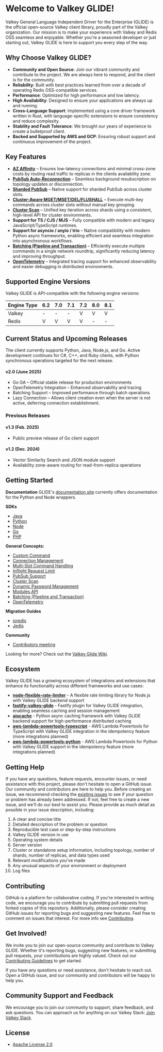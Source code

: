 # Welcome to Valkey GLIDE!

Valkey General Language Independent Driver for the Enterprise (GLIDE) is the official open-source Valkey client library, proudly part of the Valkey organization. Our mission is to make your experience with Valkey and Redis OSS seamless and enjoyable. Whether you're a seasoned developer or just starting out, Valkey GLIDE is here to support you every step of the way.

## Why Choose Valkey GLIDE?

- **Community and Open Source**: Join our vibrant community and contribute to the project. We are always here to respond, and the client is for the community.
- **Reliability**: Built with best practices learned from over a decade of operating Redis OSS-compatible services.
- **Performance**: Optimized for high performance and low latency.
- **High Availability**: Designed to ensure your applications are always up and running.
- **Cross-Language Support**: Implemented using a core driver framework written in Rust, with language-specific extensions to ensure consistency and reduce complexity.
- **Stability and Fault Tolerance**: We brought our years of experience to create a bulletproof client.
- **Backed and Supported by AWS and GCP**: Ensuring robust support and continuous improvement of the project.

## Key Features
- **[AZ Affinity](https://valkey.io/blog/az-affinity-strategy/)** – Ensures low-latency connections and minimal cross-zone costs by routing read traffic to replicas in the clients availability zone.
- **[PubSub Auto-Reconnection](https://github.com/valkey-io/valkey-glide/wiki/General-Concepts#pubsub-support:~:text=PubSub%20Support,Receiving%2C%20and%20Unsubscribing.)** – Seamless background resubscription on topology updates or disconnection.
- **[Sharded PubSub](https://github.com/valkey-io/valkey-glide/wiki/General-Concepts#pubsub-support:~:text=Receiving%2C%20and%20Unsubscribing.-,Subscribing,routed%20to%20the%20server%20holding%20the%20slot%20for%20the%20command%27s%20channel.,-Receiving)** – Native support for sharded PubSub across cluster slots.
- **[Cluster-Aware MGET/MSET/DEL/FLUSHALL](https://github.com/valkey-io/valkey-glide/wiki/General-Concepts#multi-slot-command-handling:~:text=Multi%2DSlot%20Command%20Execution,JSON.MGET)** – Execute multi-key commands across cluster slots without manual key grouping.
- **[Cluster Scan](https://github.com/valkey-io/valkey-glide/wiki/General-Concepts#cluster-scan)** – Unified key iteration across shards using a consistent, high-level API for cluster environments.
- **Support for TS / CJS / MJS** – Fully compatible with modern and legacy JavaScript/TypeScript runtimes.
- **Support for asyncio / anyio / trio** – Native compatibility with modern Python async frameworks, enabling efficient and seamless integration into asynchronous workflows.
- **[Batching (Pipeline and Transaction)](https://github.com/valkey-io/valkey-glide/wiki/General-Concepts#batching-pipeline-and-transaction)** – Efficiently execute multiple commands in a single network roundtrip, significantly reducing latency and improving throughput.
- **[OpenTelemetry](https://github.com/valkey-io/valkey-glide/wiki/General-Concepts#opentelemetry)** – Integrated tracing support for enhanced observability and easier debugging in distributed environments.

## Supported Engine Versions

Valkey GLIDE is API-compatible with the following engine versions:

| Engine Type           |  6.2  |  7.0  |   7.1  |  7.2  |  8.0  |  8.1  |
|-----------------------|-------|-------|--------|-------|-------|-------|
| Valkey                |   -   |   -   |   -    |   V   |   V   |   V   |
| Redis                 |   V   |   V   |   V    |   V   |   -   |   -   |

## Current Status and Upcoming Releases

The client currently supports Python, Java, Node.js, and Go. Active development continues for C#, C++, and Ruby clients, with Python synchronous operations targeted for the next release.

#### v2.0 (June 2025)

- Go GA – Official stable release for production environments
- OpenTelemetry Integration – Enhanced observability and tracing
- Batching Support – Improved performance through batch operations
- Lazy Connection – Allows client creation even when the server is not active, deferring connection establishment.

### Previous Releases

#### v1.3 (Feb. 2025)
- Public preview release of Go client support

#### v1.2 (Dec. 2024)
- Vector Similarity Search and JSON module support
- Availability zone-aware routing for read-from-replica operations

## Getting Started

**Documentation** 
GLIDE's [documentation site](https://valkey.io/valkey-glide/) currently offers documentation for the Python and Node wrappers. 

**SDKs**
- [Java](./java/README.md)
- [Python](./python/README.md)
- [Node](./node/README.md)
- [Go](./go/README.md)
- [PHP](./php/README.md)

**General Concepts:**
- [Custom Command](https://github.com/valkey-io/valkey-glide/wiki/General-Concepts#custom-command)
- [Connection Management](https://github.com/valkey-io/valkey-glide/wiki/General-Concepts#connection-management)
- [Multi-Slot Command Handling](https://github.com/valkey-io/valkey-glide/wiki/General-Concepts#multi-slot-command-handling)
- [Inflight Request Limit](https://github.com/valkey-io/valkey-glide/wiki/General-Concepts#inflight-request-limit)
- [PubSub Support](https://github.com/valkey-io/valkey-glide/wiki/General-Concepts#pubsub-support)
- [Cluster Scan](https://github.com/valkey-io/valkey-glide/wiki/General-Concepts#cluster-scan)
- [Dynamic Password Management](https://github.com/valkey-io/valkey-glide/wiki/General-Concepts#dynamic-password-management)
- [Modules API](https://github.com/valkey-io/valkey-glide/wiki/General-Concepts#modules-api)
- [Batching (Pipeline and Transaction)](https://github.com/valkey-io/valkey-glide/wiki/General-Concepts#batching-pipeline-and-transaction)
- [OpenTelemetry](https://github.com/valkey-io/valkey-glide/wiki/General-Concepts#opentelemetry)

**Migration Guides**
- [ioredis](https://github.com/valkey-io/valkey-glide/wiki/Migration-Guide-ioredis)
- [Jedis](https://github.com/valkey-io/valkey-glide/wiki/Migration-Guide-Jedis)

**Community**
- [Contributors meeting](https://github.com/valkey-io/valkey-glide/wiki/Contributors-meeting)

Looking for more? Check out the [Valkey Glide Wiki](https://github.com/valkey-io/valkey-glide/wiki).

## Ecosystem

Valkey GLIDE has a growing ecosystem of integrations and extensions that enhance its functionality across different frameworks and use cases:

- **[node-flexible-rate-limiter](https://www.npmjs.com/package/node-flexible-rate-limiter)** - A flexible rate limiting library for Node.js with Valkey GLIDE backend support
- **[fastify-valkey-glide](https://www.npmjs.com/package/fastify-valkey-glide)** - Fastify plugin for Valkey GLIDE integration, enabling seamless caching and session management
- **[aiocache](https://pypi.org/project/aiocache/)** - Python async caching framework with Valkey GLIDE backend support for high-performance distributed caching
- **[aws-lambda-powertools-typescript](https://github.com/aws-powertools/powertools-lambda-typescript)** - AWS Lambda Powertools for TypeScript with Valkey GLIDE integration in the idempotency feature (more integrations planned)
- **[aws-lambda-powertools-python](https://github.com/aws-powertools/powertools-lambda-python)** - AWS Lambda Powertools for Python with Valkey GLIDE support in the idempotency feature (more integrations planned)

## Getting Help

If you have any questions, feature requests, encounter issues, or need assistance with this project, please don't hesitate to open a GitHub issue. Our community and contributors are here to help you. Before creating an issue, we recommend checking the [existing issues](https://github.com/valkey-io/valkey-glide/issues) to see if your question or problem has already been addressed. If not, feel free to create a new issue, and we'll do our best to assist you. Please provide as much detail as possible in your issue description, including:

1. A clear and concise title
2. Detailed description of the problem or question
3. Reproducible test case or step-by-step instructions
4. Valkey GLIDE version in use
5. Operating system details
6. Server version
7. Cluster or standalone setup information, including topology, number of shards, number of replicas, and data types used
8. Relevant modifications you've made
9. Any unusual aspects of your environment or deployment
10. Log files

## Contributing

GitHub is a platform for collaborative coding. If you're interested in writing code, we encourage you to contribute by submitting pull requests from forked copies of this repository. Additionally, please consider creating GitHub issues for reporting bugs and suggesting new features. Feel free to comment on issues that interest. For more info see [Contributing](./CONTRIBUTING.md).

## Get Involved!

We invite you to join our open-source community and contribute to Valkey GLIDE. Whether it's reporting bugs, suggesting new features, or submitting pull requests, your contributions are highly valued. Check out our [Contributing Guidelines](./CONTRIBUTING.md) to get started.

If you have any questions or need assistance, don't hesitate to reach out. Open a GitHub issue, and our community and contributors will be happy to help you.

## Community Support and Feedback

We encourage you to join our community to support, share feedback, and ask questions. You can approach us for anything on our Valkey Slack: [Join Valkey Slack](https://join.slack.com/t/valkey-oss-developer/shared_invite/zt-2nxs51chx-EB9hu9Qdch3GMfRcztTSkQ).

## License
* [Apache License 2.0](./LICENSE)
